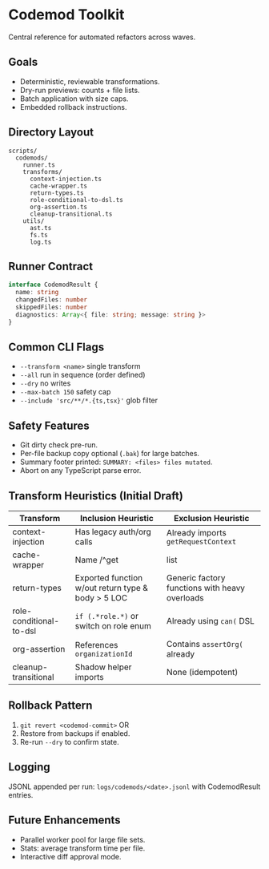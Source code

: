 # Codemod Toolkit

Central reference for automated refactors across waves.

## Goals
- Deterministic, reviewable transformations.
- Dry-run previews: counts + file lists.
- Batch application with size caps.
- Embedded rollback instructions.

## Directory Layout
```
scripts/
  codemods/
    runner.ts
    transforms/
      context-injection.ts
      cache-wrapper.ts
      return-types.ts
      role-conditional-to-dsl.ts
      org-assertion.ts
      cleanup-transitional.ts
    utils/
      ast.ts
      fs.ts
      log.ts
```

## Runner Contract
```ts
interface CodemodResult {
  name: string
  changedFiles: number
  skippedFiles: number
  diagnostics: Array<{ file: string; message: string }>
}
```

## Common CLI Flags
- `--transform <name>` single transform
- `--all` run in sequence (order defined)
- `--dry` no writes
- `--max-batch 150` safety cap
- `--include 'src/**/*.{ts,tsx}'` glob filter

## Safety Features
- Git dirty check pre-run.
- Per-file backup copy optional (`.bak`) for large batches.
- Summary footer printed: `SUMMARY: <files> files mutated`.
- Abort on any TypeScript parse error.

## Transform Heuristics (Initial Draft)
| Transform | Inclusion Heuristic | Exclusion Heuristic |
|-----------|--------------------|---------------------|
| context-injection | Has legacy auth/org calls | Already imports `getRequestContext` |
| cache-wrapper | Name /^get|list|fetch/i & async & no side effects keywords | Uses dynamic import / side-effect calls (`sendEmail`, `console.log` mid-body) |
| return-types | Exported function w/out return type & body > 5 LOC | Generic factory functions with heavy overloads |
| role-conditional-to-dsl | `if (.*role.*)` or switch on role enum | Already using `can(` DSL |
| org-assertion | References `organizationId` | Contains `assertOrg(` already |
| cleanup-transitional | Shadow helper imports | None (idempotent) |

## Rollback Pattern
1. `git revert <codemod-commit>` OR
2. Restore from backups if enabled.
3. Re-run `--dry` to confirm state.

## Logging
JSONL appended per run: `logs/codemods/<date>.jsonl` with CodemodResult entries.

## Future Enhancements
- Parallel worker pool for large file sets.
- Stats: average transform time per file.
- Interactive diff approval mode.
